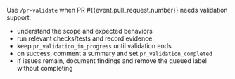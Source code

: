 Use `/pr-validate` when PR #{{event.pull_request.number}} needs validation support:

- understand the scope and expected behaviors
- run relevant checks/tests and record evidence
- keep `pr_validation_in_progress` until validation ends
- on success, comment a summary and set `pr_validation_completed`
- if issues remain, document findings and remove the queued label without completing

